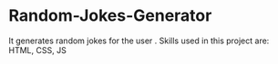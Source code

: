 # Random-Jokes-Generator
It generates random jokes for the user . Skills used in this project are: HTML, CSS, JS 
